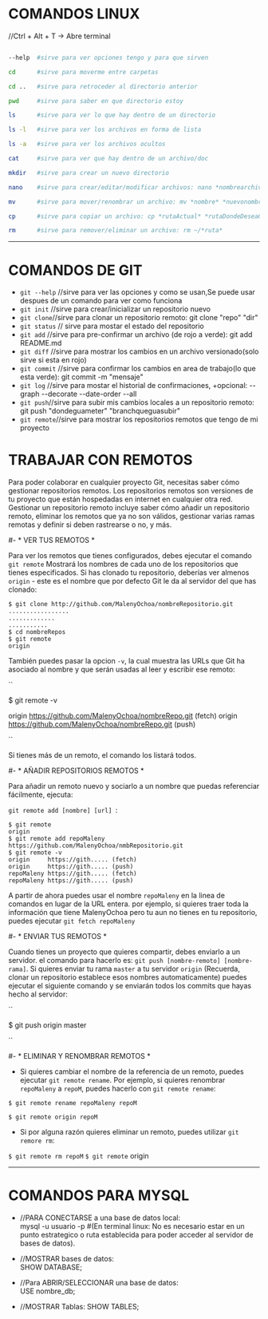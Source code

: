 
# COMANDOS LINUX

//Ctrl + Alt + T  -> Abre terminal
```bash

--help  #sirve para ver opciones tengo y para que sirven

cd      #sirve para moverme entre carpetas

cd ..   #sirve para retroceder al directorio anterior

pwd		#sirve para saber en que directorio estoy

ls      #sirve para ver lo que hay dentro de un directorio

ls -l  	#sirve para ver los archivos en forma de lista

ls -a   #sirve para ver los archivos ocultos

cat     #sirve para ver que hay dentro de un archivo/doc

mkdir	#sirve para crear un nuevo directorio

nano	#sirve para crear/editar/modificar archivos: nano *nombrearchivo*

mv 		#sirve para mover/renombrar un archivo: mv *nombre* *nuevonombre*

cp 		#sirve para copiar un archivo: cp *rutaActual* *rutaDondeDeseaCopiar*

rm 		#sirve para remover/eliminar un archivo: rm ~/*ruta*


```


--------------------------------------------------------------------------------



# COMANDOS DE GIT

- `git --help` //sirve para ver las opciones y como se usan,Se puede usar despues de un comando para ver como funciona
- `git init` //sirve para crear/inicializar un repositorio nuevo
- `git clone`//sirve para clonar un repositorio remoto: git clone "repo" "dir"
- `git status` // sirve para mostar el estado del repositorio
- `git add` //sirve para pre-confirmar un archivo (de rojo a verde): git add README.md
- `git diff` //sirve para mostrar los cambios en un archivo versionado(solo sirve si esta en rojo)
- `git commit` //sirve para confirmar los cambios en area de trabajo(lo que esta verde): git commit -m "mensaje"
- `git log` //sirve para mostar el historial de confirmaciones, +opcional: --graph --decorate --date-order --all
- `git push`//sirve para subir mis cambios locales a un repositorio remoto: git push "dondeguameter" "branchqueguasubir"
- `git remote`//sirve para mostrar los repositorios remotos que tengo de mi proyecto

# TRABAJAR CON REMOTOS
Para poder colaborar en cualquier proyecto Git, necesitas saber cómo gestionar repositorios remotos.
Los repositorios remotos son versiones de tu proyecto que están hospedadas en internet en cualquier otra red.
Gestionar un repositorio remoto incluye saber cómo añadir un repositorio remoto, eliminar los remotos que ya no son válidos,
gestionar varias ramas remotas y definir si deben rastrearse o no, y más.

#- * VER TUS REMOTOS *

Para ver los remotos que tienes configurados, debes ejecutar el comando `git remote`
Mostrará los nombres de cada uno de los repositorios que tienes especificados. Si has clonado tu repositorio, deberías ver
almenos `origin` - este es el nombre que por defecto Git le da al servidor del que has clonado:

```
$ git clone http://github.com/MalenyOchoa/nombreRepositorio.git
.................
.............
...........
$ cd nombreRepos
$ git remote
origin

```
También puedes pasar la opcion `-v`, la cual muestra las URLs que Git ha asociado al nombre
y que serán usadas al leer y escribir ese remoto:


``

$ git remote -v

origin https://github.com/MalenyOchoa/nombreRepo.git  (fetch)
origin https://github.com/MalenyOchoa/nombreRepo.git (push)

``

Si tienes más de un remoto, el comando los listará todos.


#- * AÑADIR REPOSITORIOS REMOTOS *

Para añadir un remoto nuevo y sociarlo a un nombre que puedas referenciar fácilmente,
ejecuta:

 `git remote add [nombre] [url] `:


```
$ git remote
origin
$ git remote add repoMaleny https://github.com/MalenyOchoa/nmbRepositorio.git
$ git remote -v
origin     https://gith..... (fetch)
origin     https://gith..... (push)
repoMaleny https://gith..... (fetch)
repoMaleny https://gith..... (push)

```

A partir de ahora puedes usar el nombre `repoMaleny` en la linea de comandos en lugar de la URL entera.
por ejemplo, si quieres traer toda la información que tiene MalenyOchoa pero tu aun no tienes en tu repositorio,
puedes ejecutar `git fetch repoMaleny`

#- * ENVIAR TUS REMOTOS *

Cuando tienes un proyecto que quieres compartir, debes enviarlo a un servidor.
el comando para hacerlo es: `git push [nombre-remoto] [nombre-rama]`.
Si quieres enviar tu rama `master` a tu servidor `origin` 
(Recuerda, clonar un repositorio establece esos nombres automaticamente)
puedes ejecutar el siguiente comando y se enviarán todos los commits que hayas hecho al servidor:


``

$ git push origin master

``

#- * ELIMINAR Y RENOMBRAR REMOTOS *

- Si quieres cambiar el nombre de la referencia de un remoto, puedes ejecutar `git remote rename`.
Por ejemplo, si quieres renombrar `repoMaleny` a `repoM`, puedes hacerlo con `git remote rename`:

`$ git remote rename repoMaleny repoM`

`$ git remote
origin
repoM`


- Si por alguna razón quieres eliminar un remoto, puedes utilizar `git remore rm`:


`$ git remote rm repoM`
`$ git remote`
origin





-------------------------------------------------------------------------------



# COMANDOS PARA MYSQL

- //PARA CONECTARSE a una base de datos local:  
mysql -u usuario -p    #(En terminal linux: No es necesario estar en un punto estrategico
o ruta establecida para poder acceder al servidor de bases de datos).

- //MOSTRAR bases de datos:   
SHOW DATABASE;

- //Para ABRIR/SELECCIONAR una base de datos:  
USE nombre_db;

- //MOSTRAR Tablas:
SHOW TABLES;
